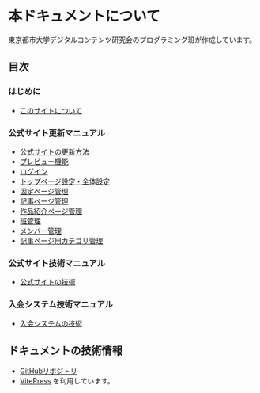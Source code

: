 # 本ドキュメントについて

東京都市大学デジタルコンテンツ研究会のプログラミング班が作成しています。

## 目次

### はじめに

- [このサイトについて](readme.md)

### 公式サイト更新マニュアル

- [公式サイトの更新方法](/website/readme.md)
- [プレビュー機能](/website/preview.md)
- [ログイン](/website/login.md)
- [トップページ設定・全体設定](/website/config.md)
- [固定ページ管理](/website/pages.md)
- [記事ページ管理](/website/posts.md)
- [作品紹介ページ管理](/website/works.md)
- [班管理](/website/groups.md)
- [メンバー管理](/website/members.md)
- [記事ページ用カテゴリ管理](/website/post_categories.md)

### 公式サイト技術マニュアル

- [公式サイトの技術](/website_tech/readme.md)

### 入会システム技術マニュアル

- [入会システムの技術](/join_tech/readme.md)

## ドキュメントの技術情報

- [GitHubリポジトリ](https://github.com/TCU-DC/docs)
- [VitePress](https://vitepress.vuejs.org/) を利用しています。
